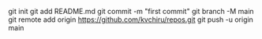git init
git add README.md
git commit -m "first commit"
git branch -M main
git remote add origin https://github.com/kvchiru/repos.git
git push -u origin main
